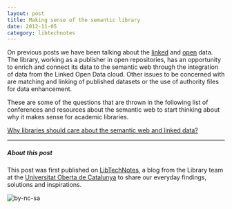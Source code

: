 ```yaml
---
layout: post
title: Making sense of the semantic library
date: 2012-11-05
category: libtechnotes
---
```


On previous posts we have been talking about the [linked](http://labs.biblioteca.uoc.edu/blog/?p=2603) and [open](http://labs.biblioteca.uoc.edu/blog/?p=683) data. The library, working as a publisher in open repositories, has an opportunity to enrich and connect its data to the semantic web through the integration of data from the Linked Open Data cloud. Other issues to be concerned with are matching and linking of published datasets or the use of authority files for data enhancement.

These are some of the questions that are thrown in the following list of conferences and resources about the semantic web to start thinking about why it makes sense for academic libraries.

[Why libraries should care about the semantic web and linked data?](http://storify.com/xdurana/semantic-web-and-the-library)

---

##### About this post

This post was first published on [LibTechNotes](http://labs.biblioteca.uoc.edu/), a blog from the Library team at the [Universitat Oberta de Catalunya](http://www.uoc.edu/) to share our everyday findings, solutions and inspirations.

![by-nc-sa](http://i.creativecommons.org/l/by-nc-sa/3.0/88x31.png)